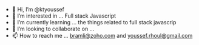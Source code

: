 - 👋 Hi, I’m @ktyoussef
- 👀 I’m interested in ... Full stack Javascript
- 🌱 I’m currently learning ... the things related to full stack javascrip
- 💞️ I’m looking to collaborate on ...
- 📫 How to reach me ... bramli@zoho.com and youssef.rhoul@gmail.com

<!---
ktyoussef/ktyoussef is a ✨ special ✨ repository because its `README.md` (this file) appears on your GitHub profile.
You can click the Preview link to take a look at your changes.
--->
